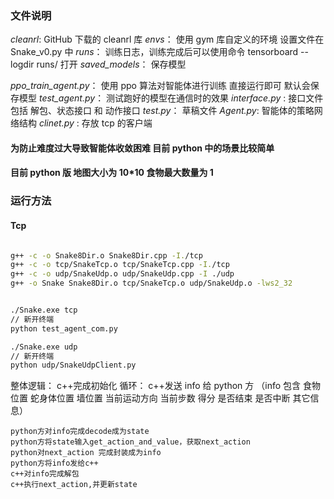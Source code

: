 ### 文件说明

_cleanrl_: GitHub 下载的 cleanrl 库
_envs_： 使用 gym 库自定义的环境 设置文件在 Snake_v0.py 中
_runs_： 训练日志，训练完成后可以使用命令 tensorboard --logdir runs/ 打开
_saved_models_： 保存模型

_ppo_train_agent.py_： 使用 ppo 算法对智能体进行训练 直接运行即可 默认会保存模型
_test_agent.py_： 测试跑好的模型在通信时的效果
_interface.py_ : 接口文件 包括 解包、状态接口 和 动作接口
_test.py_： 草稿文件
_Agent.py_: 智能体的策略网络结构
_clinet.py_ : 存放 tcp 的客户端

#### 为防止难度过大导致智能体收敛困难 目前 python 中的场景比较简单

#### 目前 python 版 地图大小为 10\*10 食物最大数量为 1

### 运行方法

#### Tcp

```bash

g++ -c -o Snake8Dir.o Snake8Dir.cpp -I./tcp
g++ -c -o tcp/SnakeTcp.o tcp/SnakeTcp.cpp -I./tcp
g++ -c -o udp/SnakeUdp.o udp/SnakeUdp.cpp -I ./udp
g++ -o Snake Snake8Dir.o tcp/SnakeTcp.o udp/SnakeUdp.o -lws2_32


./Snake.exe tcp
// 新开终端
python test_agent_com.py

./Snake.exe udp
// 新开终端
python udp/SnakeUdpClient.py
```

整体逻辑：
c++完成初始化
循环：
c++发送 info 给 python 方
（info 包含 食物位置 蛇身体位置 墙位置 当前运动方向 当前步数 得分 是否结束 是否中断 其它信息）

    python方对info完成decode成为state
    python方将state输入get_action_and_value，获取next_action
    python对next_action 完成封装成为info
    python方将info发给c++
    c++对info完成解包
    c++执行next_action,并更新state
